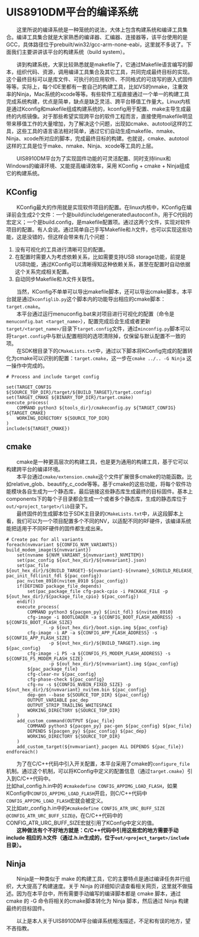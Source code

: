 # UIS8910DM平台的编译系统

&emsp;&emsp;这里所说的编译系统是一种笼统的说法，大体上包含构建系统和编译工具集合。编译工具集合就是大家熟悉的编译器、汇编器、连接器等，该平台使用的是GCC，具体路径位于prebuilt/win32/gcc-arm-none-eabi，这里就不多说了。下面我们主要讲讲该平台的构建系统（build system）。

&emsp;&emsp;讲到构建系统，大家比较熟悉就是makefile了，它通过Makefile语言编写的脚本，组织代码、资源，调用编译工具集合及其它工具，共同完成最终目标的实现。这个最终目标可以是库文件、可执行的应用软件、不同格式的可烧写的嵌入式固件等等。实际上，每个IDE里都有一套自己的构建工具，比如VS的nmake，注重效率的Ninja，Mac系统的xcode等等。有些软件工程直接通过一个单一的构建工具完成系统构建，优点是简单，缺点是缺乏灵活、跨平台移值工作量大。Linux内核是通过Kconfig和makefile组成构建系统的，kconfig用于配置、make主导生成最终的内核镜像。对于那些希望实现跨平台的软件工程而言，直接使用makefile明显带来移值工作的大量增加，为了解决这个问题，出现如cmake、autotool这样的工具，这些工具的语言语法相对简单，通过它们自动生成makefile、nmake、Ninja、xcode所对应的脚本，完成最终目标的构建。也就说，cmake、autotool这样的工具是位于make、nmake、Ninja、xcode等工具的上层。

&emsp;&emsp;UIS8910DM平台为了实现固件功能的可灵活配置、同时支持linux和Windows的编译环境、又能提高编译效率，采用 KConfig + cmake + Ninja组成它的构建系统。

## KConfig

&emsp;&emsp;KConfig最大的作用就是实现软件项目的配置。在linux内核中，KConfig在编译前会生成2个文件：一个是build\include\generated\autoconf.h，用于C代码的宏定义；一个是build\.config，是makefile配置项。通过这两个文件，实现对软件项目的配置。有人会说。通过简单自己手写Makefile和.h文件，也可以实现这些功能，这是没错的，但这样会带来有几个问题：  

1. 没有可视化的工具进行清晰可见的配置。
2. 在配置时需要人为考虑依赖关系，比如需要支持USB storage功能，前提是USB功能，通过KConfig可以清晰得知这种依赖关系，甚至在配置时自动依据这个关系完成相关配置。  
3. 自动同步Makefile和.h文件关联性。

&emsp;&emsp;当然，KConfig不单单可以导出makefile脚本，还可以导出cmake脚本，本平台就是通过`kconfiglib.py`这个脚本内的功能导出相应的cmake脚本：`target.cmake`。  
&emsp;&emsp;本平台通过运行menuconfig.bat来对项目进行可视化的配置（命令是 `menuconfig.bat <target_name>`），配置完成后会生成或者更新`target/<target_name>/`目录下`target.config`文件，通过`minconfig.py`脚本可以将`target.config`中与默认配置相同的选项清除掉，仅保留与默认配置不一致的项。  
&emsp;&emsp;在SDK根目录下的`CMakeLists.txt`中，通过以下脚本将KConfig完成的配置转化为cmake可以识别的配置：`target.cmake`，这一步在`cmake ../.. -G Ninja` 这一操作中完成的。

    # Process and include target config
    
    set(TARGET_CONFIG ${SOURCE_TOP_DIR}/target/${BUILD_TARGET}/target.config)
    set(TARGET_CMAKE ${BINARY_TOP_DIR}/target.cmake)
    execute_process(
        COMMAND python3 ${tools_dir}/cmakeconfig.py ${TARGET_CONFIG} ${TARGET_CMAKE}
        WORKING_DIRECTORY ${SOURCE_TOP_DIR}
    )
    include(${TARGET_CMAKE})

## cmake

&emsp;&emsp;cmake是一种更高层次的构建工具，也是更为通用的构建工具，基于它可以构建跨平台的编译环境。  
&emsp;&emsp;本平台通过`cmake/extension.cmake`这个文件扩展很多cmake的功能函数。比如relative_glob、beautify_c_code等等。基于cmake的这些功能，将每个软件功能模块各自生成为一个静态库，最后链接这些静态库生成最终的目标固件。基本上components下的每个子目录都会生成一个或者多个静态库，生成的静态库位于`out/<project_target>/lib`目录下。  
&emsp;&emsp;最终固件的生成脚本位于SDK主目录的`CMakeLists.txt`中，从这段脚本上看，我们可以为一个项目配置多个不同的NV，以适配不同的RF硬件，该编译系统能把适用于不同RF硬件的固件都生成出来。

    # Create pac for all variants
    foreach(nvmvariant ${CONFIG_NVM_VARIANTS}) build_modem_image(${nvmvariant})
        set(nvname ${NVM_VARIANT_${nvmvariant}_NVMITEM})
        set(pac_config ${out_hex_dir}/${nvmvariant}.json)
        set(pac_file ${out_hex_dir}/${BUILD_TARGET}-${nvmvariant}-${nvname}_${BUILD_RELEASE_TYPE}.pac) pac_init_fdl(init_fdl ${pac_config})
        pac_nvitem_8910(nvitem_8910 ${pac_config})
        if(DEFINED package_file_depends) 
            set(pac_package_file cfg-pack-cpio -i PACKAGE_FILE -p ${out_hex_dir}/${package_file_cpio} ${pac_config}) 
        endif()
        execute_process(
            COMMAND python3 ${pacgen_py} ${init_fdl} ${nvitem_8910} 
            cfg-image -i BOOTLOADER -a ${CONFIG_BOOT_FLASH_ADDRESS} -s ${CONFIG_BOOT_FLASH_SIZE}
                    -p ${out_hex_dir}/boot.sign.img ${pac_config} 
            cfg-image -i AP -a ${CONFIG_APP_FLASH_ADDRESS} -s ${CONFIG_APP_FLASH_SIZE}
                    -p ${out_hex_dir}/${BUILD_TARGET}.sign.img ${pac_config} 
            cfg-image -i PS -a ${CONFIG_FS_MODEM_FLASH_ADDRESS} -s ${CONFIG_FS_MODEM_FLASH_SIZE}
                    -p ${out_hex_dir}/${nvmvariant}.img ${pac_config} 
            ${pac_package_file}
            cfg-clear-nv ${pac_config}
            cfg-phase-check ${pac_config}
            cfg-nv -s ${CONFIG_NVBIN_FIXED_SIZE} -p ${out_hex_dir}/${nvmvariant}_nvitem.bin ${pac_config} 
            dep-gen --base ${SOURCE_TOP_DIR} ${pac_config} 
            OUTPUT_VARIABLE pac_dep
            OUTPUT_STRIP_TRAILING_WHITESPACE
            WORKING_DIRECTORY ${SOURCE_TOP_DIR} 
        )
        add_custom_command(OUTPUT ${pac_file} 
            COMMAND python3 ${pacgen_py} pac-gen ${pac_config} ${pac_file}
            DEPENDS ${pacgen_py} ${pac_config} ${pac_dep} 
            WORKING_DIRECTORY ${SOURCE_TOP_DIR} 
        )
        add_custom_target(${nvmvariant}_pacgen ALL DEPENDS ${pac_file}) 
    endforeach() 

&emsp;&emsp;为了在C/C++代码中引入开关配置，本平台采用了cmake的`configure_file`机制。通过这个机制，可以将KConfig中定义的配置信息（通过`target.cmake`）引入到C/C++代码中。  
比如hal_config.h.in中的 `#cmakedefine CONFIG_APPIMG_LOAD_FLASH`，如果KConfig中`CONFIG_APPIMG_LOAD_FLASH`开启，则C/C++代码中`CONFIG_APPIMG_LOAD_FLASH`宏就会被定义。  
又比如atr_config.h.in中的`#cmakedefine CONFIG_ATR_URC_BUFF_SIZE @CONFIG_ATR_URC_BUFF_SIZE@`，在C/C++代码中的CONFIG_ATR_URC_BUFF_SIZE宏就引用了KConfig中定义的值。  
&emsp;&emsp;**这种做法有个不好地方就是：C/C++代码中引用这些宏的地方需要手动 include 相应的.h文件（通过.h.in生成的，位于`out/<project_target>/include`目录）。**

## Ninja

&emsp;&emsp;Ninja是一种类似于 make 的构建工具，它的主要特点是通过编译任务并行组织，大大提高了构建速度。关于 Ninja 的详细知识请查看相关网页，这里就不做描述。因为在本平台中，所有需要手动编写的编译脚本都是 cmake 脚本，通过 cmake 的 -G 命令将相关的cmake脚本转化为 Ninja 脚本，然后通过 Ninja 构建最终的目标固件。

&emsp;&emsp;以上是本人关于UIS8910DM平台编译系统粗浅描述，不足和有误的地方，望不吝指教。
